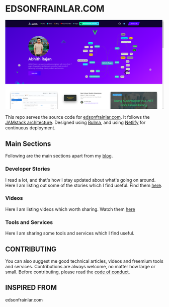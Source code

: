 # EDSONFRAINLAR.COM

![website](./static/img/repo/banner.png)

This repo serves the source code for [edsonfrainlar.com](https://edsonfrainlar.com/).
It follows the [JAMstack architecture](https://jamstack.org).
Designed using [Bulma](https://bulma.io), and using [Netlify](https://netlify.com/) for continuous deployment.

## Main Sections

Following are the main sections apart from my [blog](https://www.edsonfrainlar.com/blog).

### Developer Stories

I read a lot, and that's how I stay updated about what's going on around.
Here I am listing out some of the stories which I find useful.
Find them [here](https://www.edsonfrainlar.com/recommended/stories/).

### Videos

Here I am listing videos which worth sharing.
Watch them [here](https://www.edsonfrainlar.com/recommended/videos/)

### Tools and Services

Here I am sharing some tools and services which I find useful.

## CONTRIBUTING

You can also suggest me good technical articles, videos and freemium tools and services.
Contributions are always welcome, no matter how large or small.
Before contributing, please read the [code of conduct](CODE_OF_CONDUCT.md).

## INSPIRED FROM
edsonfrainlar.com

